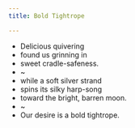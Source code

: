 ```yaml
---
title: Bold Tightrope

---
```


- Delicious quivering 
- found us grinning in  
- sweet cradle-safeness.  
- ~
- while a soft silver strand 
- spins its silky harp-song 
- toward the bright, barren moon. 
- ~
- Our desire is a bold tightrope. 


